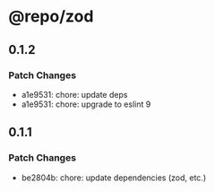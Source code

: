 # @repo/zod

## 0.1.2

### Patch Changes

- a1e9531: chore: update deps
- a1e9531: chore: upgrade to eslint 9

## 0.1.1

### Patch Changes

- be2804b: chore: update dependencies (zod, etc.)
